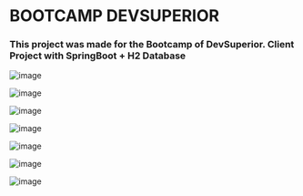 
# BOOTCAMP DEVSUPERIOR
<div>
  
<h3>This project was made for the Bootcamp of DevSuperior. Client Project with SpringBoot + H2 Database</h3>



![image](https://user-images.githubusercontent.com/64970716/119271395-b2610e80-bbd7-11eb-9baa-5fa52d60189f.png)
  
![image](https://user-images.githubusercontent.com/64970716/119272181-2650e600-bbdb-11eb-835f-3985189c37be.png)

![image](https://user-images.githubusercontent.com/64970716/119271420-c9076580-bbd7-11eb-844e-df5a20cd30f1.png)

![image](https://user-images.githubusercontent.com/64970716/119271432-e0dee980-bbd7-11eb-87c1-650a7de28bce.png)

![image](https://user-images.githubusercontent.com/64970716/119271450-f227f600-bbd7-11eb-93d3-fb6717b0070f.png)

![image](https://user-images.githubusercontent.com/64970716/119271465-0835b680-bbd8-11eb-9d31-972b9e7af490.png)

![image](https://user-images.githubusercontent.com/64970716/119271473-184d9600-bbd8-11eb-8489-6e810440d8c5.png)


</div>
